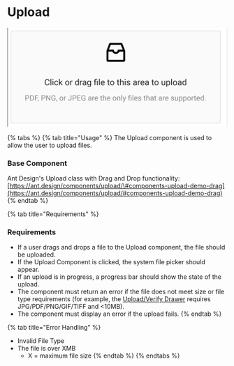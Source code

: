 # Upload

![](../../.gitbook/assets/upload_defaultstate.png)

{% tabs %}
{% tab title="Usage" %}
The Upload component is used to allow the user to upload files.

### Base Component

Ant Design's Upload class with Drag and Drop functionality: [https://ant.design/components/upload/\#components-upload-demo-drag](https://ant.design/components/upload/#components-upload-demo-drag)
{% endtab %}

{% tab title="Requirements" %}
### Requirements

* If a user drags and drops a file to the Upload component, the file should be uploaded. 
* If the Upload Component is clicked, the system file picker should appear.
* If an upload is in progress, a progress bar should show the state of the upload. 
* The component must return an error if the file does not meet size or file type requirements \(for example, the [Upload/Verify Drawer](../../recipe/drawer/upload-verify-drawer-recipe.md) requires JPG/PDF/PNG/GIF/TIFF and &lt;10MB\).
* The component must display an error if the upload fails.
{% endtab %}

{% tab title="Error Handling" %}
* Invalid File Type
* The file is over XMB
  * X = maximum file size
{% endtab %}
{% endtabs %}


